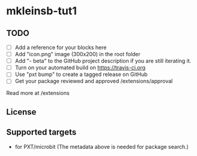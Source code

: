 # mkleinsb-tut1



## TODO

- [ ] Add a reference for your blocks here
- [ ] Add "icon.png" image (300x200) in the root folder
- [ ] Add "- beta" to the GitHub project description if you are still iterating it.
- [ ] Turn on your automated build on https://travis-ci.org
- [ ] Use "pxt bump" to create a tagged release on GitHub
- [ ] Get your package reviewed and approved /extensions/approval

Read more at /extensions

## License



## Supported targets

* for PXT/microbit
(The metadata above is needed for package search.)

